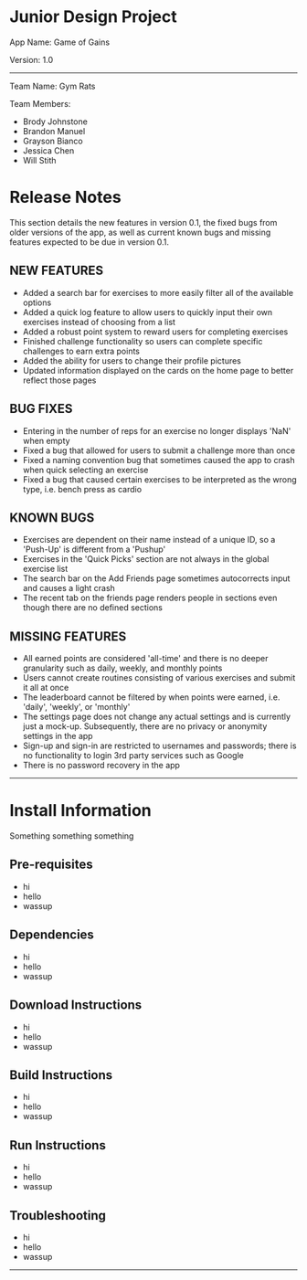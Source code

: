 # Junior Design Project

App Name:  Game of Gains

Version: 1.0

-------------

Team Name: Gym Rats

Team Members:
- Brody Johnstone
- Brandon Manuel
- Grayson Bianco
- Jessica Chen
- Will Stith

# Release Notes
This section details the new features in version 0.1, the fixed bugs from older versions of the app, as well as current known bugs and missing features expected to be due in version 0.1.
## NEW FEATURES
- Added a search bar for exercises to more easily filter all of the available options
- Added a quick log feature to allow users to quickly input their own exercises instead of choosing from a list
- Added a robust point system to reward users for completing exercises
- Finished challenge functionality so users can complete specific challenges to earn extra points
- Added the ability for users to change their profile pictures
- Updated information displayed on the cards on the home page to better reflect those pages

## BUG FIXES
- Entering in the number of reps for an exercise no longer displays 'NaN' when empty
- Fixed a bug that allowed for users to submit a challenge more than once
- Fixed a naming convention bug that sometimes caused the app to crash when quick selecting an exercise
- Fixed a bug that caused certain exercises to be interpreted as the wrong type, i.e. bench press as cardio

## KNOWN BUGS
- Exercises are dependent on their name instead of a unique ID, so a 'Push-Up' is different from a 'Pushup'
- Exercises in the 'Quick Picks' section are not always in the global exercise list
- The search bar on the Add Friends page sometimes autocorrects input and causes a light crash
- The recent tab on the friends page renders people in sections even though there are no defined sections

## MISSING FEATURES
- All earned points are considered 'all-time' and there is no deeper granularity such as daily, weekly, and monthly points
- Users cannot create routines consisting of various exercises and submit it all at once
- The leaderboard cannot be filtered by when points were earned, i.e. 'daily', 'weekly', or 'monthly'
- The settings page does not change any actual settings and is currently just a mock-up. Subsequently, there are no privacy or anonymity settings in the app
- Sign-up and sign-in are restricted to usernames and passwords; there is no functionality to login 3rd party services such as Google
- There is no password recovery in the app
-------------

# Install Information
Something something something
## Pre-requisites
- hi 
- hello
- wassup

## Dependencies
- hi 
- hello
- wassup

## Download Instructions
- hi 
- hello
- wassup

## Build Instructions
- hi 
- hello
- wassup

## Run Instructions
- hi 
- hello
- wassup

## Troubleshooting
- hi 
- hello
- wassup

-------------
